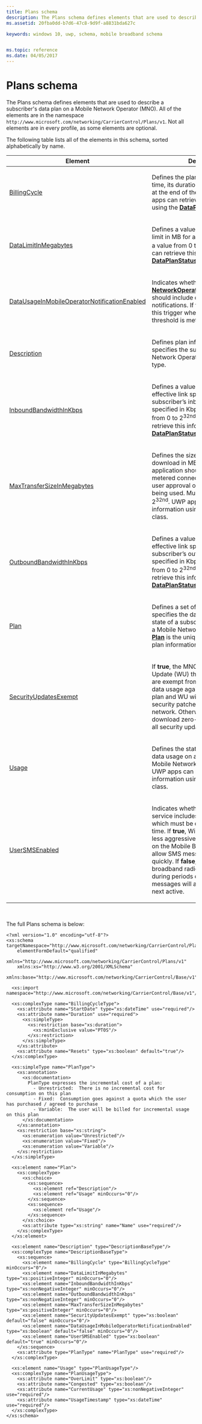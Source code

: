 ```yaml
---
title: Plans schema
description: The Plans schema defines elements that are used to describe a subscriber's data plan on a Mobile Network Operator (MNO). 
ms.assetid: 20fba0dd-b7d6-47c8-9d9f-a8831bda627c

keywords: windows 10, uwp, schema, mobile broadband schema


ms.topic: reference
ms.date: 04/05/2017
---
```


# Plans schema


The Plans schema defines elements that are used to describe a subscriber's data plan on a Mobile Network Operator (MNO). All of the elements are in the namespace `http://www.microsoft.com/networking/CarrierControl/Plans/v1`. Not all elements are in every profile, as some elements are optional.

The following table lists all of the elements in this schema, sorted alphabetically by name.

<table>
<colgroup>
<col width="50%" />
<col width="50%" />
</colgroup>
<thead>
<tr class="header">
<th>Element</th>
<th>Description</th>
</tr>
</thead>
<tbody>
<tr class="odd">
<td><a href="element-billingcycle.md">BillingCycle</a> </td>
<td><p>Defines the plan's starting date and time, its duration, and what happens at the end of the billing cycle. UWP apps can retrieve this information using the <a href="/uwp/api/Windows.Networking.Connectivity.DataPlanStatus"><strong>DataPlanStatus</strong></a>  class.</p></td>
</tr>
<tr class="even">
<td><a href="element-datalimitinmegabytes.md">DataLimitInMegabytes</a> </td>
<td><p>Defines a value representing the data limit in MB for a capped plan. Must be a value from 0 to 2<sup>32nd</sup>. UWP apps can retrieve this information using the <a href="/uwp/api/Windows.Networking.Connectivity.DataPlanStatus"><strong>DataPlanStatus</strong></a>  class.</p></td>
</tr>
<tr class="odd">
<td><a href="element-datausageinmobileoperatornotificationenabled.md">DataUsageInMobileOperatorNotificationEnabled</a> </td>
<td><p>Indicates whether the <a href="/uwp/api/Windows.ApplicationModel.Background.NetworkOperatorNotificationTrigger"><strong>NetworkOperatorNotificationTrigger</strong></a>  should include data usage notifications. If <strong>true</strong>, Windows raises this trigger when the data usage threshold is met.</p></td>
</tr>
<tr class="even">
<td><a href="element-description.md">Description</a> </td>
<td><p>Defines plan information that specifies the subscriber's Mobile Network Operator (MNO) connection type.</p></td>
</tr>
<tr class="odd">
<td><a href="element-inboundbandwidthinkbps.md">InboundBandwidthInKbps</a> </td>
<td><p>Defines a value representing the effective link speed of the subscriber’s inbound connection specified in Kbps. Must be a value from 0 to 2<sup>32nd</sup>. UWP apps can retrieve this information using the <a href="/uwp/api/Windows.Networking.Connectivity.DataPlanStatus"><strong>DataPlanStatus</strong></a>  class.</p></td>
</tr>
<tr class="even">
<td><a href="element-maxtransfersizeinmegabytes.md">MaxTransferSizeInMegabytes</a> </td>
<td><p>Defines the size of an individual download in MB which a compliant application should permit over a metered connection without explicit user approval of the connection being used. Must be a value from 0 to 2<sup>32nd</sup>. UWP apps can retrieve this information using the <a href="/uwp/api/Windows.Networking.Connectivity.DataPlanStatus"><strong>DataPlanStatus</strong></a>  class.</p></td>
</tr>
<tr class="odd">
<td><a href="element-outboundbandwidthinkbps.md">OutboundBandwidthInKbps</a> </td>
<td><p>Defines a value representing the effective link speed of the subscriber’s outbound connection specified in Kbps. Must be a value from 0 to 2<sup>32nd</sup>. UWP apps can retrieve this information using the <a href="/uwp/api/Windows.Networking.Connectivity.DataPlanStatus"><strong>DataPlanStatus</strong></a>  class.</p></td>
</tr>
<tr class="even">
<td><a href="element-plan.md">Plan</a> </td>
<td><p>Defines a set of plan information that specifies the data usage options and state of a subscriber's connection to a Mobile Network Operator (MNO). <a href="element-plan.md"><strong>Plan</strong></a>  is the unique root element for plan information</p></td>
</tr>
<tr class="odd">
<td><a href="element-plan.md">SecurityUpdatesExempt</a> </td>
<td><p>If <strong>true</strong>, the MNO advises Windows Update (WU) that security updates are exempt from being counted as data usage against the subscriber’s plan and WU will download all security patches when on a metered network. Otherwise, WU will only download zero-day patches and not all security updates when <strong>false</strong>.</p></td>
</tr>
<tr class="even">
<td><a href="element-usage.md">Usage</a> </td>
<td><p>Defines the state of a subscriber's data usage on a connection to a Mobile Network Operator (MNO). UWP apps can retrieve this information using the <a href="/uwp/api/Windows.Networking.Connectivity.DataPlanStatus"><strong>DataPlanStatus</strong></a>  class.</p></td>
</tr>
<tr class="odd">
<td><a href="element-usersmsenabled.md">UserSMSEnabled</a> </td>
<td><p>Indicates whether the subscriber's service includes user-to-user SMS which must be delivered in near real-time. If <strong>true</strong>, Windows will employ less aggressive power management on the Mobile Broadband interface to allow SMS messages to arrive more quickly. If <strong>false</strong>, the mobile broadband radio may be turned off during periods of inactivity. SMS messages will arrive when the PC is next active.</p></td>
</tr>
</tbody>
</table>

 

The full Plans schema is below:

``` syntax
<?xml version="1.0" encoding="utf-8"?>  
<xs:schema targetNamespace="http://www.microsoft.com/networking/CarrierControl/Plans/v1"  
    elementFormDefault="qualified"  
    xmlns="http://www.microsoft.com/networking/CarrierControl/Plans/v1"  
    xmlns:xs="http://www.w3.org/2001/XMLSchema"  
    xmlns:base="http://www.microsoft.com/networking/CarrierControl/Base/v1">  
  
  <xs:import namespace="http://www.microsoft.com/networking/CarrierControl/Base/v1"/>  
   
  <xs:complexType name="BillingCycleType">  
    <xs:attribute name="StartDate" type="xs:dateTime" use="required"/>  
    <xs:attribute name="Duration" use="required">  
      <xs:simpleType>  
        <xs:restriction base="xs:duration">  
          <xs:minExclusive value="PT0S"/>  
        </xs:restriction>  
      </xs:simpleType>  
    </xs:attribute>  
    <xs:attribute name="Resets" type="xs:boolean" default="true"/>  
  </xs:complexType>  
  
  <xs:simpleType name="PlanType">  
    <xs:annotation>  
      <xs:documentation>  
        PlanType expresses the incremental cost of a plan:  
          - Unrestricted:  There is no incremental cost for consumption on this plan  
          - Fixed:  Consumption goes against a quota which the user has purchased / agreed to purchase  
          - Variable:  The user will be billed for incremental usage on this plan  
      </xs:documentation>  
    </xs:annotation>  
    <xs:restriction base="xs:string">  
      <xs:enumeration value="Unrestricted"/>  
      <xs:enumeration value="Fixed"/>  
      <xs:enumeration value="Variable"/>  
    </xs:restriction>  
  </xs:simpleType>  
  
  <xs:element name="Plan">  
    <xs:complexType>  
      <xs:choice>  
        <xs:sequence>  
          <xs:element ref="Description"/>  
          <xs:element ref="Usage" minOccurs="0"/>  
        </xs:sequence>  
        <xs:sequence>  
          <xs:element ref="Usage"/>  
        </xs:sequence>  
      </xs:choice>  
      <xs:attribute type="xs:string" name="Name" use="required"/>  
    </xs:complexType>  
  </xs:element>   
  
  <xs:element name="Description" type="DescriptionBaseType"/>  
  <xs:complexType name="DescriptionBaseType">  
    <xs:sequence>  
      <xs:element name="BillingCycle" type="BillingCycleType" minOccurs="0"/>  
      <xs:element name="DataLimitInMegabytes" type="xs:positiveInteger" minOccurs="0"/>  
      <xs:element name="InboundBandwidthInKbps" type="xs:nonNegativeInteger" minOccurs="0"/>  
      <xs:element name="OutboundBandwidthInKbps" type="xs:nonNegativeInteger" minOccurs="0"/>  
      <xs:element name="MaxTransferSizeInMegabytes" type="xs:positiveInteger" minOccurs="0"/>  
      <xs:element name="SecurityUpdatesExempt" type="xs:boolean" default="false" minOccurs="0"/>  
      <xs:element name="DataUsageInMobileOperatorNotificationEnabled" type="xs:boolean" default="false" minOccurs="0"/>  
      <xs:element name="UserSMSEnabled" type="xs:boolean" default="true" minOccurs="0"/>  
    </xs:sequence>  
    <xs:attribute type="PlanType" name="PlanType" use="required"/>  
  </xs:complexType>  
  
  <xs:element name="Usage" type="PlanUsageType"/>  
  <xs:complexType name="PlanUsageType">  
    <xs:attribute name="OverLimit" type="xs:boolean"/>  
    <xs:attribute name="Congested" type="xs:boolean"/>  
    <xs:attribute name="CurrentUsage" type="xs:nonNegativeInteger" use="required"/>  
    <xs:attribute name="UsageTimestamp" type="xs:dateTime" use="required"/>  
  </xs:complexType>  
</xs:schema>
```

 

 